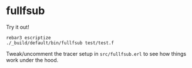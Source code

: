 # fullfsub

Try it out!

```
rebar3 escriptize
./_build/default/bin/fullfsub test/test.f
```

Tweak/uncomment the tracer setup in `src/fullfsub.erl` to see how things
work under the hood.
